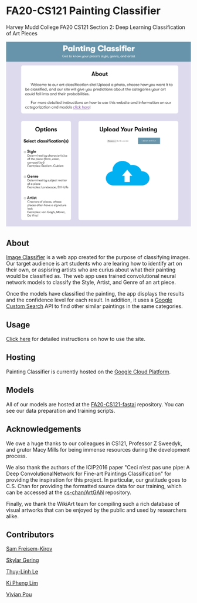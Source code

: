 # FA20-CS121 Painting Classifier
Harvey Mudd College FA20 CS121 Section 2: Deep Learning Classification of Art Pieces

<img style="width:60vw" src="README_Screenshot.png">


## About
[Image Classifier](https://arctic-anvil-294604.wn.r.appspot.com/) is a web app created for the purpose of classifying images. Our target audience is art students who are learing how to identify art on their own, or aspisring artists who are curius about what their painting would be classified as. The web app uses trained convolutional neural network models to classify the Style, Artist, and Genre of an art piece. 

Once the models have classified the painting, the app displays the results and the confidence level for each result. In addition, it uses a [Google Custom Search](https://developers.google.com/custom-search/v1/overview) API to find other similar paintings in the same categories.


## Usage
[Click here](https://arctic-anvil-294604.wn.r.appspot.com/instructions) for detailed instructions on how to use the site.


## Hosting
Painting Classifier is currently hosted on the [Google Cloud Platform](https://console.cloud.google.com/appengine/start).


## Models

All of our models are hosted at the
[FA20-CS121-fastai](https://www.github.com/kiphenglim/FA20-CS121-fastai)
repository. You can see our data preparation and training scripts.


## Acknowledgements

We owe a huge thanks to our colleagues in CS121, Professor Z Sweedyk,
and grutor Macy Mills for being immense resources during the
development process.

We also thank the authors of the ICIP2016 paper "Ceci n’est pas une
pipe: A Deep ConvolutionalNetwork for Fine-art Paintings
Classification" for providing the inspiration for this project. In
particular, our gratitude goes to C.S. Chan for providing the
formatted source data for our training, which can be accessed at the
[cs-chan/ArtGAN](https://github.com/cs-chan/ArtGAN) repository.

Finally, we thank the WikiArt team for compiling such a rich database
of visual artworks that can be enjoyed by the public and used by
researchers alike.


## Contributors
[Sam Freisem-Kirov](https://github.com/Sfreisem-Kirov) 

[Skylar Gering](https://github.com/skygering)

[Thuy-Linh Le](https://github.com/TLinhTCDLAL)

[Ki Pheng Lim](https://github.com/kiphenglim)

[Vivian Pou](https://github.com/vivpou)

